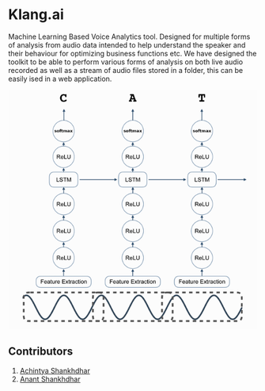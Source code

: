 # Klang.ai 

Machine Learning Based Voice Analytics tool. Designed for multiple forms of analysis from audio data intended to help understand the speaker and their behaviour for optimizing business functions etc. 
We have designed the toolkit to be able to perform various forms of analysis on both live audio recorded as well as a stream of audio files stored in a folder, this can be easily ised in a web application.

![DeepSpeech Model ](https://github.com/AchintyaX/klang.ai/blob/main/DeepSpeech_1.png)



## Contributors 
1. [Achintya Shankhdhar](https://github.com/AchintyaX) 
2. [Anant Shankhdhar](https://github.com/AnantShankhdhar)